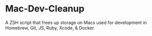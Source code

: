 # Mac-Dev-Cleanup
A ZSH script that frees up storage on Macs used for development in Homebrew, Git, JS, Ruby, Xcode, &amp; Docker.
